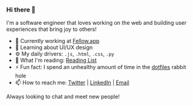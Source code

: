 ### Hi there 👋

I'm a software engineer that loves working on the web and building user experiences that bring joy to others!

- 🔭 Currently working at [Fellow.app](https://fellow.app)
- 🌱 Learning about UI/UX design
- ⚙️ My daily drivers: `.js`, `.html`, `.css`, `.py`
- 📘 What I'm reading: [Reading List](https://www.notion.so/ca6b82bc1224450184ae1c0ed03e8530?v=cab947bccfe44113bb1e58819984ceb4)
- ⚡ Fun fact: I spend an unhealthy amount of time in the [dotfiles](https://dotfiles.github.io/) rabbit hole
- 📫 How to reach me: [Twitter](https://twitter.com/hamzabasrai) | [LinkedIn](https://linkedin.com/in/hamzabasrai) | [Email](mailto:hamza.basrai@gmail.com)

Always looking to chat and meet new people!

